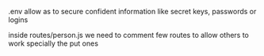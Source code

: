 .env allow as to secure confident information like secret keys, passwords or logins

inside routes/person.js we need to comment few routes to allow others to work specially the put ones
